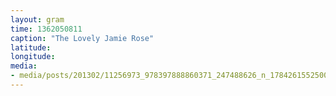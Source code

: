 ```yaml
---
layout: gram
time: 1362050811
caption: "The Lovely Jamie Rose"
latitude: 
longitude: 
media:
- media/posts/201302/11256973_978397888860371_247488626_n_17842615525000351.jpg
---
```

